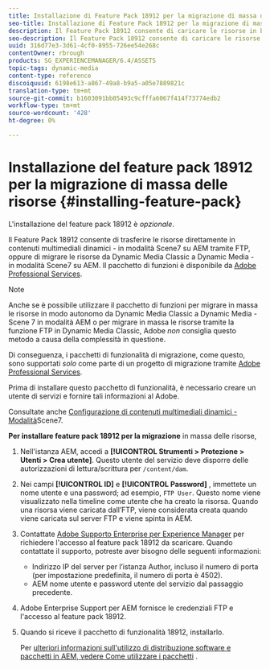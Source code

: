 ```yaml
---
title: Installazione di Feature Pack 18912 per la migrazione di massa delle risorse
seo-title: Installazione di Feature Pack 18912 per la migrazione di massa delle risorse
description: Il Feature Pack 18912 consente di caricare le risorse in blocco tramite FTP, oppure di migrare le risorse da Dynamic Media Classic a Dynamic Media in AEM. Questo pacchetto di funzioni opzionale è disponibile  supporto del Adobe.
seo-description: Il Feature Pack 18912 consente di caricare le risorse in blocco tramite FTP, oppure di migrare le risorse da Dynamic Media Classic a Dynamic Media in AEM. Questo pacchetto di funzioni opzionale è disponibile  supporto del Adobe.
uuid: 316d77e3-3d61-4cf0-8955-726ee54e268c
contentOwner: rbrough
products: SG_EXPERIENCEMANAGER/6.4/ASSETS
topic-tags: dynamic-media
content-type: reference
discoiquuid: 6198e613-a867-49a8-b9a5-a05e7889821c
translation-type: tm+mt
source-git-commit: b1603091bb05493c9cfffa6067f414f73774edb2
workflow-type: tm+mt
source-wordcount: '428'
ht-degree: 0%

---
```



# Installazione del feature pack 18912 per la migrazione di massa delle risorse {#installing-feature-pack}

L&#39;installazione del feature pack 18912 è _opzionale_.

Il Feature Pack 18912 consente di trasferire le risorse direttamente in contenuti multimediali dinamici - in modalità Scene7 su AEM tramite FTP, oppure di migrare le risorse da Dynamic Media Classic a Dynamic Media - in modalità Scene7 su AEM. Il pacchetto di funzioni è disponibile da [Adobe Professional Services](https://www.adobe.com/experience-cloud/consulting-services.html).

>[!NOTE]
>
>Anche se è possibile utilizzare il pacchetto di funzioni per migrare in massa le risorse in modo autonomo da Dynamic Media Classic a Dynamic Media - Scene 7 in modalità AEM o per migrare in massa le risorse tramite la funzione FTP in Dynamic Media Classic,  Adobe *non* consiglia questo metodo a causa della complessità in questione.
>
>Di conseguenza, i pacchetti di funzionalità di migrazione, come questo, sono supportati *solo* come parte di un progetto di migrazione tramite [Adobe Professional Services](https://www.adobe.com/experience-cloud/consulting-services.html).

Prima di installare questo pacchetto di funzionalità, è necessario creare un utente di servizi e fornire tali informazioni al  Adobe.

Consultate anche [Configurazione di contenuti multimediali dinamici - Modalità](https://helpx.adobe.com/experience-manager/6-4/assets/using/config-dms7.html)Scene7.

**Per installare feature pack 18912 per la migrazione** in massa delle risorse,

1. Nell&#39;istanza AEM, accedi a **[!UICONTROL Strumenti > Protezione > Utenti > Crea utente]**. Questo utente del servizio deve disporre delle autorizzazioni di lettura/scrittura per `/content/dam`.
1. Nei campi **[!UICONTROL ID]** e **[!UICONTROL Password]** , immettete un nome utente e una password; ad esempio, `FTP User`. Questo nome viene visualizzato nella timeline come utente che ha creato la risorsa. Quando una risorsa viene caricata dall’FTP, viene considerata creata quando viene caricata sul server FTP e viene spinta in AEM.
1. Contattate [Adobe Supporto Enterprise per  Experience Manager](https://helpx.adobe.com/it/contact/enterprise-support.ec.html) per richiedere l&#39;accesso al feature pack 18912 da scaricare. Quando contattate il supporto, potreste aver bisogno delle seguenti informazioni:

   * Indirizzo IP del server per l’istanza Author, incluso il numero di porta (per impostazione predefinita, il numero di porta è 4502).
   * AEM nome utente e password utente del servizio dal passaggio precedente.

1.  Adobe Enterprise Support per AEM fornisce le credenziali FTP e l&#39;accesso al feature pack 18912.

1. Quando si riceve il pacchetto di funzionalità 18912, installarlo.

   Per [ulteriori informazioni sull&#39;utilizzo di distribuzione software e pacchetti in AEM, vedere Come utilizzare i pacchetti](/help/sites-administering/package-manager.md) .
